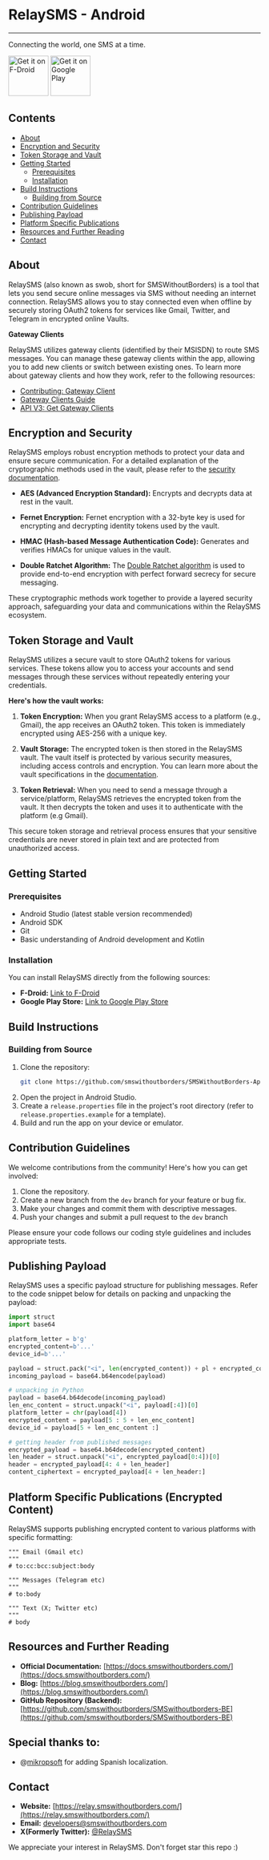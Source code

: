 # RelaySMS - Android
--------
Connecting the world, one SMS at a time.

[<img src="https://fdroid.gitlab.io/artwork/badge/get-it-on.png"
alt="Get it on F-Droid"
height="80">](https://apt.izzysoft.de/fdroid/index/apk/com.afkanerd.sw0b)
[<img src="https://play.google.com/intl/en_us/badges/images/generic/en-play-badge.png"
alt="Get it on Google Play"
height="80">](https://play.google.com/store/apps/details?id=com.afkanerd.sw0b)


## Contents

*   [About](#about)
*   [Encryption and Security](#encryption-and-security)
*   [Token Storage and Vault](#token-storage-and-vault)
*   [Getting Started](#getting-started)
    *   [Prerequisites](#prerequisites)
    *   [Installation](#installation)
*   [Build Instructions](#build-instructions)
    *   [Building from Source](#building-from-source)
*   [Contribution Guidelines](#contribution-guidelines)
*   [Publishing Payload](#publishing-payload)
*   [Platform Specific Publications](#platform-specific-publications)
*   [Resources and Further Reading](#resources-and-further-reading)
*   [Contact](#contact)

## <a name="about"></a> About

RelaySMS (also known as swob, short for SMSWithoutBorders) is a tool that lets you send secure online messages via SMS without needing an internet connection. RelaySMS allows you to stay connected even when offline by securely storing OAuth2 tokens for services like Gmail, Twitter, and Telegram in encrypted online Vaults.

**Gateway Clients**

RelaySMS utilizes gateway clients (identified by their MSISDN) to route SMS messages. You can manage these gateway clients within the app, allowing you to add new clients or switch between existing ones. To learn more about gateway clients and how they work, refer to the following resources:

*   [Contributing: Gateway Client](https://docs.smswithoutborders.com/docs/contributing/gateway-client)
*   [Gateway Clients Guide](https://docs.smswithoutborders.com/docs/Gateway%20Clients%20Guide/GatewayClientsGuide)
*   [API V3: Get Gateway Clients](https://github.com/smswithoutborders/SMSWithoutBorders-Gateway-Server/blob/main/docs/api_v3.md#get-gateway-clients)

## <a name="encryption-and-security"></a> Encryption and Security

RelaySMS employs robust encryption methods to protect your data and ensure secure communication. For a detailed explanation of the cryptographic methods used in the vault, please refer to the [security documentation](https://github.com/smswithoutborders/SMSwithoutborders-BE/blob/main/docs/security.md#cryptographic-methods-used-in-the-vault).

*   **AES (Advanced Encryption Standard):**  Encrypts and decrypts data at rest in the vault.

*   **Fernet Encryption:** Fernet encryption with a 32-byte key is used for encrypting and decrypting identity tokens used by the vault.

*   **HMAC (Hash-based Message Authentication Code):** Generates and verifies HMACs for unique values in the vault.

*   **Double Ratchet Algorithm:** The [Double Ratchet algorithm](https://github.com/smswithoutborders/lib_signal_double_ratchet_java) is used to provide end-to-end encryption with perfect forward secrecy for secure messaging.

These cryptographic methods work together to provide a layered security approach, safeguarding your data and communications within the RelaySMS ecosystem.

## <a name="token-storage-and-vault"></a> Token Storage and Vault

RelaySMS utilizes a secure vault to store OAuth2 tokens for various services. These tokens allow you to access your accounts and send messages through these services without repeatedly entering your credentials.

**Here's how the vault works:**

1.  **Token Encryption:** When you grant RelaySMS access to a platform (e.g., Gmail), the app receives an OAuth2 token. This token is immediately encrypted using AES-256 with a unique key.

2.  **Vault Storage:** The encrypted token is then stored in the RelaySMS vault. The vault itself is protected by various security measures, including access controls and encryption. You can learn more about the vault specifications in the [documentation](https://github.com/smswithoutborders/SMSwithoutborders-BE/blob/main/docs/specifications.md).

3.  **Token Retrieval:** When you need to send a message through a service/platform, RelaySMS retrieves the encrypted token from the vault. It then decrypts the token and uses it to authenticate with the platform (e.g Gmail).

This secure token storage and retrieval process ensures that your sensitive credentials are never stored in plain text and are protected from unauthorized access.

## <a name="getting-started"></a> Getting Started

### <a name="prerequisites"></a> Prerequisites

*   Android Studio (latest stable version recommended)
*   Android SDK
*   Git
*   Basic understanding of Android development and Kotlin

### <a name="installation"></a> Installation

You can install RelaySMS directly from the following sources:

*   **F-Droid:** [Link to F-Droid](https://apt.izzysoft.de/fdroid/index/apk/com.afkanerd.sw0b)
*   **Google Play Store:** [Link to Google Play Store](https://play.google.com/store/apps/details?id=com.afkanerd.sw0b)

## <a name="build-instructions"></a> Build Instructions

### <a name="building-from-source"></a> Building from Source

1.  Clone the repository:
    ```bash
    git clone https://github.com/smswithoutborders/SMSWithoutBorders-App-Android.git
    ```
2. Open the project in Android Studio.
3. Create a `release.properties` file in the project's root directory (refer to `release.properties.example` for a template).
4. Build and run the app on your device or emulator.

## <a name="contribution-guidelines"></a> Contribution Guidelines
We welcome contributions from the community! Here's how you can get involved:
1.  Clone the repository.
2.  Create a new branch from the `dev` branch for your feature or bug fix.
3.  Make your changes and commit them with descriptive messages.
4.  Push your changes and submit a pull request to the `dev` branch

Please ensure your code follows our coding style guidelines and includes appropriate tests.

## <a name="publishing-payload"></a> Publishing Payload

RelaySMS uses a specific payload structure for publishing messages. Refer to the code snippet below for details on packing and unpacking the payload:
```python
import struct
import base64

platform_letter = b'g'
encrypted_content=b'...'
device_id=b'...'

payload = struct.pack("<i", len(encrypted_content)) + pl + encrypted_content + device_id
incoming_payload = base64.b64encode(payload)

# unpacking in Python
payload = base64.b64decode(incoming_payload)
len_enc_content = struct.unpack("<i", payload[:4])[0]
platform_letter = chr(payload[4])
encrypted_content = payload[5 : 5 + len_enc_content]
device_id = payload[5 + len_enc_content :]

# getting header from published messages
encrypted_payload = base64.b64decode(encrypted_content)
len_header = struct.unpack("<i", encrypted_payload[0:4])[0]
header = encrypted_payload[4: 4 + len_header]
content_ciphertext = encrypted_payload[4 + len_header:]
```

## <a name="platform-specific-publications"></a> Platform Specific Publications (Encrypted Content)

RelaySMS supports publishing encrypted content to various platforms with specific formatting:
```python3
""" Email (Gmail etc)
"""
# to:cc:bcc:subject:body

""" Messages (Telegram etc)
"""
# to:body

""" Text (X; Twitter etc)
"""
# body
```

## <a name="resources-and-further-reading"></a> Resources and Further Reading

*   **Official Documentation:** [https://docs.smswithoutborders.com/](https://docs.smswithoutborders.com/)
*   **Blog:** [https://blog.smswithoutborders.com/](https://blog.smswithoutborders.com/)
*   **GitHub Repository (Backend):** [https://github.com/smswithoutborders/SMSwithoutborders-BE](https://github.com/smswithoutborders/SMSwithoutborders-BE)

## Special thanks to:
- @[mikropsoft](https://github.com/mikropsoft) for adding Spanish localization.

## <a name="contact"></a> Contact

*   **Website:** [https://relay.smswithoutborders.com/](https://relay.smswithoutborders.com/)
*   **Email:** [developers@smswithoutborders.com](mailto:developers@smswithoutborders.com)
*   **X(Formerly Twitter):** [@RelaySMS](https://x.com/relaysms)

We appreciate your interest in RelaySMS. Don't forget star this repo :)

